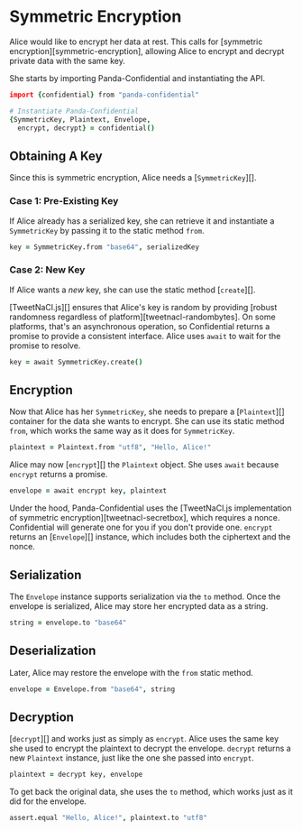 # Symmetric Encryption

Alice would like to encrypt her data at rest.  This calls for [symmetric encryption][symmetric-encryption], allowing Alice to encrypt and decrypt private data with the same key.

She starts by importing Panda-Confidential and instantiating the API.

```coffeescript
import {confidential} from "panda-confidential"

# Instantiate Panda-Confidential
{SymmetricKey, Plaintext, Envelope,
  encrypt, decrypt} = confidential()
```

## Obtaining A Key

Since this is symmetric encryption, Alice needs a [`SymmetricKey`][].

### Case 1: Pre-Existing Key

If Alice already has a serialized key, she can retrieve it and instantiate a `SymmetricKey` by passing it to the static method `from`.

```coffeescript
key = SymmetricKey.from "base64", serializedKey
```

### Case 2: New Key

If Alice wants a _new_ key, she can use the static method [`create`][].

[TweetNaCl.js][] ensures that Alice's key is random by providing [robust randomness regardless of platform][tweetnacl-randombytes]. On some platforms, that's an asynchronous operation, so Confidential returns a promise to provide a consistent interface. Alice uses `await` to wait for the promise to resolve.

```coffeescript
key = await SymmetricKey.create()
```

## Encryption

Now that Alice has her `SymmetricKey`, she needs to prepare a [`Plaintext`][] container for the data she wants to encrypt. She can use its static method `from`, which works the same way as it does for `SymmetricKey`.

```coffeescript
plaintext = Plaintext.from "utf8", "Hello, Alice!"
```

Alice may now [`encrypt`][] the `Plaintext` object. She uses `await` because `encrypt` returns a promise.

```coffeescript
envelope = await encrypt key, plaintext
```

Under the hood, Panda-Confidential uses the [TweetNaCl.js implementation of symmetric encryption][tweetnacl-secretbox], which requires a nonce. Confidential will generate one for you if you don't provide one. `encrypt` returns an [`Envelope`][] instance, which includes both the ciphertext and the nonce.

## Serialization

The `Envelope` instance supports serialization via the `to` method. Once the envelope is serialized, Alice may store her encrypted data as a string.

```coffeescript
string = envelope.to "base64"  
```

## Deserialization

Later, Alice may restore the envelope with the `from` static method.

```coffeescript
envelope = Envelope.from "base64", string
```

## Decryption

[`decrypt`][] and works just as simply as `encrypt`. Alice uses the same key she used to encrypt the plaintext to decrypt the envelope. `decrypt` returns a new `Plaintext` instance, just like the one she passed into `encrypt`.

```coffeescript
plaintext = decrypt key, envelope
```

To get back the original data, she uses the `to` method, which works just as it did for the envelope.

```coffeescript
assert.equal "Hello, Alice!", plaintext.to "utf8"
```
